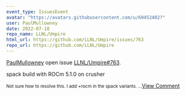 ```yaml
---
event_type: IssuesEvent
avatar: "https://avatars.githubusercontent.com/u/60452402?"
user: PaulMullowney
date: 2022-07-18
repo_name: LLNL/Umpire
html_url: https://github.com/LLNL/Umpire/issues/763
repo_url: https://github.com/LLNL/Umpire
---
```


<a href='https://github.com/PaulMullowney' target='_blank'>PaulMullowney</a> open issue <a href='https://github.com/LLNL/Umpire/issues/763' target='_blank'>LLNL/Umpire#763</a>.

<p>spack build with ROCm 5.1.0 on crusher</p><small>Not sure how to resolve this. I add +rocm in the spack variants....</small><a href='https://github.com/LLNL/Umpire/issues/763' target='_blank'>View Comment</a>